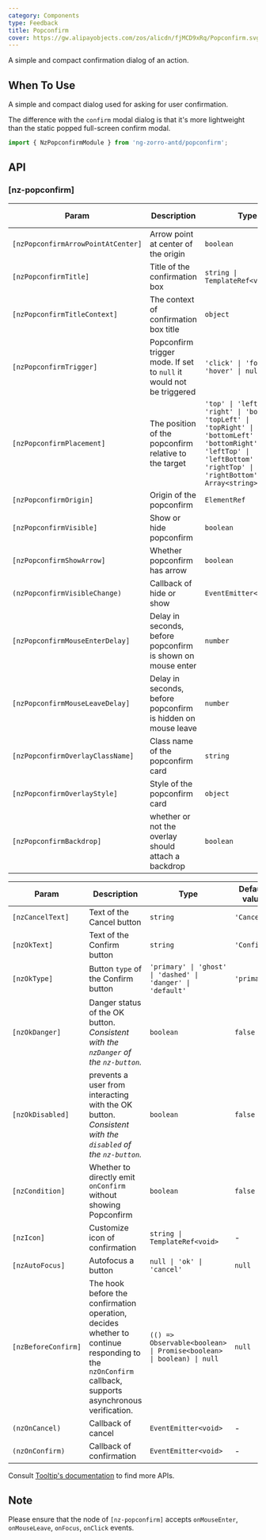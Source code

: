 ```yaml
---
category: Components
type: Feedback
title: Popconfirm
cover: https://gw.alipayobjects.com/zos/alicdn/fjMCD9xRq/Popconfirm.svg
---
```


A simple and compact confirmation dialog of an action.

## When To Use

A simple and compact dialog used for asking for user confirmation.

The difference with the `confirm` modal dialog is that it's more lightweight than the static popped full-screen confirm modal.

```ts
import { NzPopconfirmModule } from 'ng-zorro-antd/popconfirm';
```

## API


### [nz-popconfirm]

| Param                              | Description                                                         | Type                                                                                                                                                                              | Default value |
| ---------------------------------- | ------------------------------------------------------------------- | --------------------------------------------------------------------------------------------------------------------------------------------------------------------------------- | ------------- |
| `[nzPopconfirmArrowPointAtCenter]` | Arrow point at center of the origin                                 | `boolean`                                                                                                                                                                         | `false`       |
| `[nzPopconfirmTitle]`              | Title of the confirmation box                                       | `string \| TemplateRef<void>`                                                                                                                                                     | -             |
| `[nzPopconfirmTitleContext]`       | The context of confirmation box title                               | `object`                                                                                                                                                                          | -             |
| `[nzPopconfirmTrigger]`            | Popconfirm trigger mode. If set to `null` it would not be triggered | `'click' \| 'focus' \| 'hover' \| null`                                                                                                                                           | `'click'`     |
| `[nzPopconfirmPlacement]`          | The position of the popconfirm relative to the target               | `'top' \| 'left' \| 'right' \| 'bottom' \| 'topLeft' \| 'topRight' \| 'bottomLeft' \| 'bottomRight' \| 'leftTop' \| 'leftBottom' \| 'rightTop' \| 'rightBottom' \| Array<string>` | `'top'`       |
| `[nzPopconfirmOrigin]`             | Origin of the popconfirm                                            | `ElementRef`                                                                                                                                                                      | -             |
| `[nzPopconfirmVisible]`            | Show or hide popconfirm                                             | `boolean`                                                                                                                                                                         | `false`       |
| `[nzPopconfirmShowArrow]`          | Whether popconfirm has arrow                                        | `boolean`                                                                                                                                                                         | `true`        |
| `(nzPopconfirmVisibleChange)`      | Callback of hide or show                                            | `EventEmitter<boolean>`                                                                                                                                                           | -             |
| `[nzPopconfirmMouseEnterDelay]`    | Delay in seconds, before popconfirm is shown on mouse enter         | `number`                                                                                                                                                                          | `0.15`        |
| `[nzPopconfirmMouseLeaveDelay]`    | Delay in seconds, before popconfirm is hidden on mouse leave        | `number`                                                                                                                                                                          | `0.1`         |
| `[nzPopconfirmOverlayClassName]`   | Class name of the popconfirm card                                   | `string`                                                                                                                                                                          | -             |
| `[nzPopconfirmOverlayStyle]`       | Style of the popconfirm card                                        | `object`                                                                                                                                                                          | -             |
| `[nzPopconfirmBackdrop]`           | whether or not the overlay should attach a backdrop                 | `boolean`                                                                                                                                                                         | `false`       |

| Param               | Description                                                                                                                                           | Type                                                                 | Default value | Global Config |
| ------------------- |-------------------------------------------------------------------------------------------------------------------------------------------------------| -------------------------------------------------------------------- | ------------- | ------------- |
| `[nzCancelText]`    | Text of the Cancel button                                                                                                                             | `string`                                                             | `'Cancel'`    | -             |
| `[nzOkText]`        | Text of the Confirm button                                                                                                                            | `string`                                                             | `'Confirm'`   | -             |
| `[nzOkType]`        | Button `type` of the Confirm button                                                                                                                   | `'primary' \| 'ghost' \| 'dashed' \| 'danger' \| 'default'`          | `'primary'`   | -             |
| `[nzOkDanger]`      | Danger status of the OK button. <i>Consistent with the `nzDanger` of the `nz-button`.</i>                                                             | `boolean`                                                            | `false`       | -             |
| `[nzOkDisabled]`    | prevents a user from interacting with the OK button. <i>Consistent with the `disabled` of the `nz-button`.</i>                                        | `boolean`                                                            | `false`       | -             |
| `[nzCondition]`     | Whether to directly emit `onConfirm` without showing Popconfirm                                                                                       | `boolean`                                                            | `false`       | -             |
| `[nzIcon]`          | Customize icon of confirmation                                                                                                                        | `string \| TemplateRef<void>`                                        | -             | -             |
| `[nzAutoFocus]`     | Autofocus a button                                                                                                                                    | `null \| 'ok' \| 'cancel'`                                           | `null`        | ✅             |
| `[nzBeforeConfirm]` | The hook before the confirmation operation, decides whether to continue responding to the `nzOnConfirm` callback, supports asynchronous verification. | `(() => Observable<boolean> \| Promise<boolean> \| boolean) \| null` | `null`        | -             |
| `(nzOnCancel)`      | Callback of cancel                                                                                                                                    | `EventEmitter<void>`                                                 | -             | -             |
| `(nzOnConfirm)`     | Callback of confirmation                                                                                                                              | `EventEmitter<void>`                                                 | -             | -             |

Consult [Tooltip's documentation](/components/tooltip/en#api) to find more APIs.

## Note

Please ensure that the node of `[nz-popconfirm]` accepts `onMouseEnter`, `onMouseLeave`, `onFocus`, `onClick` events.
